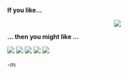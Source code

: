 <strong> If you like... </strong>
<center><img src="http://www.kupla.net/fest2003/sandman.jpg" /></center>

<strong> ... then you might like ... </strong>

<img src="http://images.google.com/images?q=tbn:Fr8ZBqv_qJYJ:www.weisshahn.de/bacchus/images/bachead.jpg" /> <img src="http://images.google.com/images?q=tbn:qjas_9XTkBwJ:www.steverolston.com/gallery/data/media/4/cerebus1.gif" /> <img src="http://images.google.com/images?q=tbn:s0VqCmiWSrEJ:www.starstore.com/acatalog/age_bronze-01.jpg" /> <img src="http://images.google.com/images?q=tbn:-XcAn-4SqRAJ:www.student.oulu.fi/~hkortti/seminar/dane-big.jpg" /> <img src="http://images.google.com/images?q=tbn:vlYr-91Vc2QJ:www.bryan-talbot.com/Images/BadRatBook1.gif" />

-m